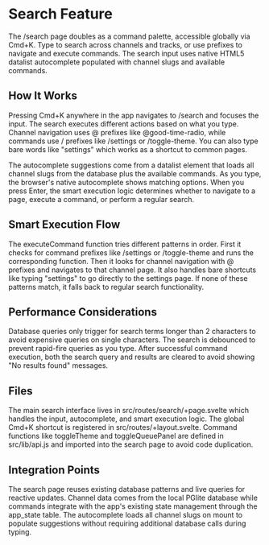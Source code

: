 # Search Feature

The /search page doubles as a command palette, accessible globally via Cmd+K. Type to search across channels and tracks, or use prefixes to navigate and execute commands. The search input uses native HTML5 datalist autocomplete populated with channel slugs and available commands.

## How It Works

Pressing Cmd+K anywhere in the app navigates to /search and focuses the input. The search executes different actions based on what you type. Channel navigation uses @ prefixes like @good-time-radio, while commands use / prefixes like /settings or /toggle-theme. You can also type bare words like "settings" which works as a shortcut to common pages.

The autocomplete suggestions come from a datalist element that loads all channel slugs from the database plus the available commands. As you type, the browser's native autocomplete shows matching options. When you press Enter, the smart execution logic determines whether to navigate to a page, execute a command, or perform a regular search.

## Smart Execution Flow

The executeCommand function tries different patterns in order. First it checks for command prefixes like /settings or /toggle-theme and runs the corresponding function. Then it looks for channel navigation with @ prefixes and navigates to that channel page. It also handles bare shortcuts like typing "settings" to go directly to the settings page. If none of these patterns match, it falls back to regular search functionality.

## Performance Considerations

Database queries only trigger for search terms longer than 2 characters to avoid expensive queries on single characters. The search is debounced to prevent rapid-fire queries as you type. After successful command execution, both the search query and results are cleared to avoid showing "No results found" messages.

## Files

The main search interface lives in src/routes/search/+page.svelte which handles the input, autocomplete, and smart execution logic. The global Cmd+K shortcut is registered in src/routes/+layout.svelte. Command functions like toggleTheme and toggleQueuePanel are defined in src/lib/api.js and imported into the search page to avoid code duplication.

## Integration Points

The search page reuses existing database patterns and live queries for reactive updates. Channel data comes from the local PGlite database while commands integrate with the app's existing state management through the app_state table. The autocomplete loads all channel slugs on mount to populate suggestions without requiring additional database calls during typing.
